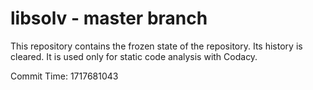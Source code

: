 # libsolv - master branch

This repository contains the frozen state of the repository.
Its history is cleared. It is used only for static code
analysis with Codacy.

Commit Time: 1717681043
